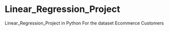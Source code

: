 # Linear_Regression_Project
Linear_Regression_Project in Python
For the dataset Ecommerce Customers
